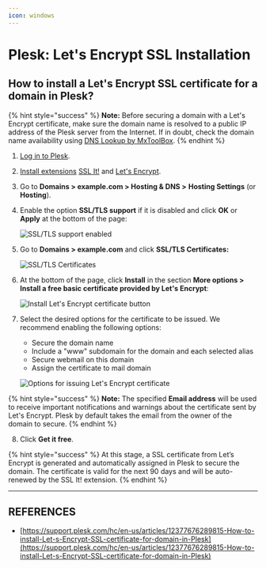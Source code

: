 ```yaml
---
icon: windows
---
```


# Plesk: Let's Encrypt SSL Installation

## How to install a Let's Encrypt SSL certificate for a domain in Plesk?

{% hint style="success" %}
**Note:** Before securing a domain with a Let's Encrypt certificate, make sure the domain name is resolved to a public IP address of the Plesk server from the Internet. If in doubt, check the domain name availability using [DNS Lookup by MxToolBox](https://mxtoolbox.com/DnsLookup.aspx).
{% endhint %}

1. [Log in to Plesk](https://support.plesk.com/hc/en-us/articles/12377667582743).
2. [Install extensions](https://support.plesk.com/hc/en-us/articles/12377511962007) [SSL It!](https://www.plesk.com/extensions/sslit/) and [Let's Encrypt](https://www.plesk.com/extensions/letsencrypt/).
3. Go to **Domains > example.com > Hosting & DNS >** **Hosting Settings** (or **Hosting**).
4.  Enable the option **SSL/TLS support** if it is disabled and click **OK** or **Apply** at the bottom of the page:

    ![SSL/TLS support enabled](https://support.plesk.com/hc/article_attachments/15934514588439)
5.  Go to **Domains > example.com** and click **SSL/TLS Certificates:**

    ![SSL/TLS Certificates](https://support.plesk.com/hc/article_attachments/15934775219351)
6.  At the bottom of the page, click **Install** in the section **More options > Install a free basic certificate provided by Let's Encrypt**:

    ![Install Let's Encrypt certificate button](https://support.plesk.com/hc/article_attachments/15934775219735)
7.  Select the desired options for the certificate to be issued. We recommend enabling the following options:

    * Secure the domain name
    * Include a "www" subdomain for the domain and each selected alias
    * Secure webmail on this domain
    * Assign the certificate to mail domain

    ![Options for issuing Let's Encrypt certificate](https://support.plesk.com/hc/article_attachments/15934775220119)



{% hint style="success" %}
**Note:** The specified **Email address** will be used to receive important notifications and warnings about the certificate sent by Let's Encrypt. Plesk by default takes the email from the owner of the domain to secure.
{% endhint %}

8. Click **Get it free**.

{% hint style="success" %}
At this stage, a SSL certificate from Let’s Encrypt is generated and automatically assigned in Plesk to secure the domain. The certificate is valid for the next 90 days and will be auto-renewed by the SSL It! extension.
{% endhint %}



***

## REFERENCES

* [https://support.plesk.com/hc/en-us/articles/12377676289815-How-to-install-Let-s-Encrypt-SSL-certificate-for-domain-in-Plesk](https://support.plesk.com/hc/en-us/articles/12377676289815-How-to-install-Let-s-Encrypt-SSL-certificate-for-domain-in-Plesk)

